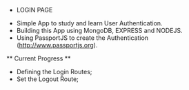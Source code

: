 - LOGIN PAGE

* Simple App to study and learn User Authentication.
* Building this App using MongoDB, EXPRESS and NODEJS.
* Using PassportJS to create the Authentication (http://www.passportjs.org).

** Current Progress **

- Defining the Login Routes;
- Set the Logout Route;
